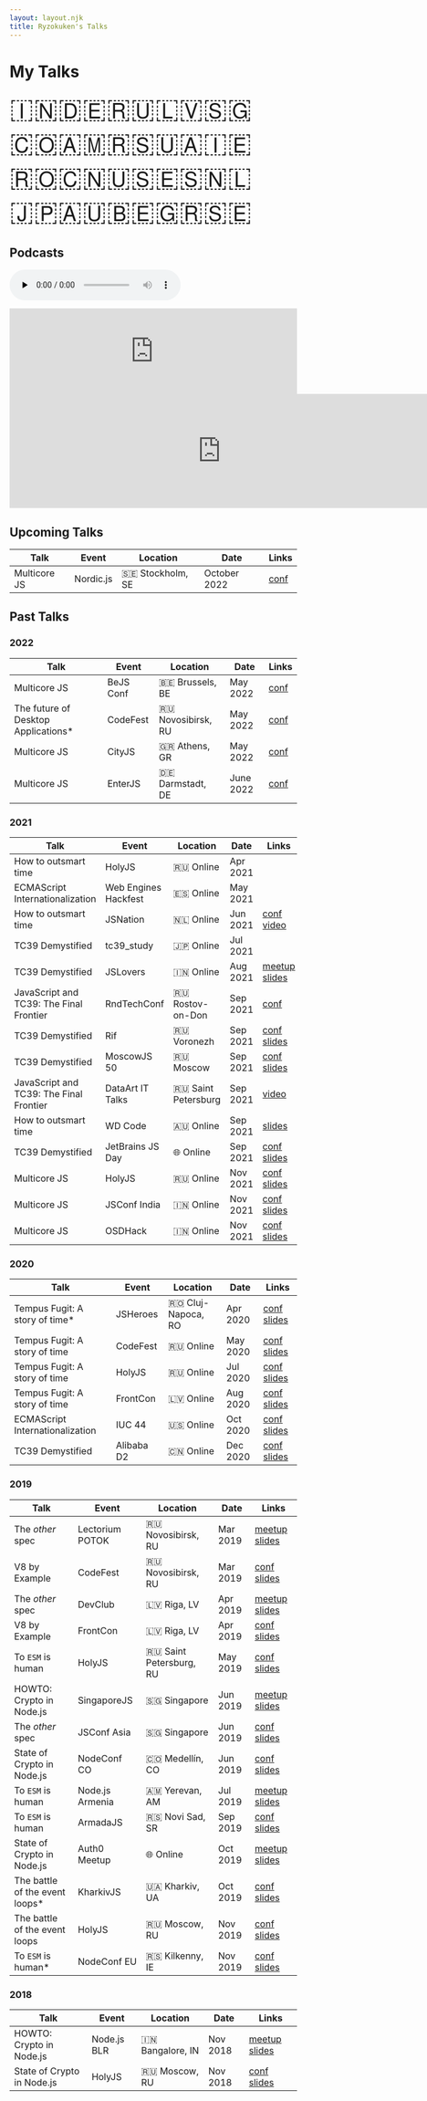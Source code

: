 ```yaml
---
layout: layout.njk
title: Ryzokuken's Talks
---
```


# My Talks

<span id="flags">🇮🇳🇩🇪🇷🇺🇱🇻🇸🇬🇨🇴🇦🇲🇷🇸🇺🇦🇮🇪🇷🇴🇨🇳🇺🇸🇪🇸🇳🇱🇯🇵🇦🇺🇧🇪🇬🇷🇸🇪</span>

## Podcasts

<audio data-theme="night" data-src="https://changelog.com/jsparty/86/embed" src="https://cdn.changelog.com/uploads/jsparty/86/js-party-86.mp3" preload="none" class="changelog-episode" controls></audio><script async src="https://cdn.changelog.com/embed.js"></script>

<iframe id="tc39ers" src="https://anchor.fm/hemanth-hm/embed/episodes/Ujjwal-Sharma-ep12mg/a-a1plh1" frameborder="0" scrolling="no"></iframe>

<iframe src="https://player.fireside.fm/v2/XHXVzqW5+5jgcJn8o?theme=dark" width="740" height="200" frameborder="0" scrolling="no"></iframe>

<div id="tables">

## Upcoming Talks

| Talk         | Event     | Location         | Date         | Links                             |
| ------------ | --------- | ---------------- | ------------ | --------------------------------- |
| Multicore JS | Nordic.js | 🇸🇪 Stockholm, SE | October 2022 | [conf](https://nordicjs.com/2022) |

## Past Talks

### 2022

| Talk                                 | Event     | Location           | Date      | Links                                  |
| ------------------------------------ | --------- | ------------------ | --------- | -------------------------------------- |
| Multicore JS                         | BeJS Conf | 🇧🇪 Brussels, BE    | May 2022  | [conf](https://www.bejs.io/conf)       |
| The future of Desktop Applications\* | CodeFest  | 🇷🇺 Novosibirsk, RU | May 2022  | [conf](https://12.codefest.ru/)        |
| Multicore JS                         | CityJS    | 🇬🇷 Athens, GR      | May 2022  | [conf](https://greece.cityjsconf.org/) |
| Multicore JS                         | EnterJS   | 🇩🇪 Darmstadt, DE   | June 2022 | [conf](https://enterjs.de/)            |

### 2021

| Talk                                    | Event                | Location            | Date     | Links                                                                                                                                                     |
| --------------------------------------- | -------------------- | ------------------- | -------- | --------------------------------------------------------------------------------------------------------------------------------------------------------- |
| How to outsmart time                    | HolyJS               | 🇷🇺 Online           | Apr 2021 |                                                                                                                                                           |
| ECMAScript Internationalization         | Web Engines Hackfest | 🇪🇸 Online           | May 2021 |                                                                                                                                                           |
| How to outsmart time                    | JSNation             | 🇳🇱 Online           | Jun 2021 | [conf](https://live.jsnation.com/) [video](https://portal.gitnation.org/contents/how-to-outsmart-time-building-futuristic-javascript-apps-using-temporal) |
| TC39 Demystified                        | tc39_study           | 🇯🇵 Online           | Jul 2021 |                                                                                                                                                           |
| TC39 Demystified                        | JSLovers             | 🇮🇳 Online           | Aug 2021 | [meetup](https://www.meetup.com/jslovers/events/280029233/) [slides](https://ryzokuken.dev/slides/2021-08-tc39)                                           |
| JavaScript and TC39: The Final Frontier | RndTechConf          | 🇷🇺 Rostov-on-Don    | Sep 2021 | [conf](https://rndtech.pro/)                                                                                                                              |
| TC39 Demystified                        | Rif                  | 🇷🇺 Voronezh         | Sep 2021 | [conf](https://2021.rifvrn.ru/) [slides](https://ryzokuken.dev/slides/2021-09-tc39-rif)                                                                   |
| TC39 Demystified                        | MoscowJS 50          | 🇷🇺 Moscow           | Sep 2021 | [conf](https://moscowjs.org/events/moscowjs-50/) [slides](https://ryzokuken.dev/slides/2021-09-tc39-moscowjs)                                             |
| JavaScript and TC39: The Final Frontier | DataArt IT Talks     | 🇷🇺 Saint Petersburg | Sep 2021 | [video](https://youtu.be/BExPpIEl_V4)                                                                                                                     |
| How to outsmart time                    | WD Code              | 🇦🇺 Online           | Sep 2021 | [slides](https://ryzokuken.dev/slides/2021-09-temporal/)                                                                                                  |
| TC39 Demystified                        | JetBrains JS Day     | 🌐 Online           | Sep 2021 | [conf](https://pages.jetbrains.com/javascript-day-2021) [slides](https://ryzokuken.dev/slides/2021-10-tc39-jetbrains/)                                    |
| Multicore JS                            | HolyJS               | 🇷🇺 Online           | Nov 2021 | [conf](https://holyjs-moscow.ru/) [slides](https://ryzokuken.dev/slides/2021-11-multicore/)                                                               |
| Multicore JS                            | JSConf India         | 🇮🇳 Online           | Nov 2021 | [conf](https://www.jsconf.in/) [slides](https://ryzokuken.dev/slides/2021-11-multicore-jsconfin/)                                                         |
| Multicore JS                            | OSDHack              | 🇮🇳 Online           | Nov 2021 | [conf](https://osdhackjiit.com/) [slides](https://ryzokuken.dev/slides/2021-11-multicore-osdhack/)                                                        |

### 2020

| Talk                            | Event      | Location           | Date     | Links                                                                                                                                                   |
| ------------------------------- | ---------- | ------------------ | -------- | ------------------------------------------------------------------------------------------------------------------------------------------------------- |
| Tempus Fugit: A story of time\* | JSHeroes   | 🇷🇴 Cluj-Napoca, RO | Apr 2020 | [conf]() [slides](https://docs.google.com/presentation/d/1yJ8SMiw_EwYMh8fHJcL_pVr6ZtNENeSoo9k9bEDXuuI/edit?usp=sharing)                                 |
| Tempus Fugit: A story of time   | CodeFest   | 🇷🇺 Online          | May 2020 | [conf](https://o.codefest.ru/) [slides](https://docs.google.com/presentation/d/1yJ8SMiw_EwYMh8fHJcL_pVr6ZtNENeSoo9k9bEDXuuI/edit?usp=sharing)           |
| Tempus Fugit: A story of time   | HolyJS     | 🇷🇺 Online          | Jul 2020 | [conf](https://2020.holyjs-piter.ru/en/) [slides](https://docs.google.com/presentation/d/1yJ8SMiw_EwYMh8fHJcL_pVr6ZtNENeSoo9k9bEDXuuI/edit?usp=sharing) |
| Tempus Fugit: A story of time   | FrontCon   | 🇱🇻 Online          | Aug 2020 | [conf](https://2020.frontcon.com/) [slides](https://docs.google.com/presentation/d/1yJ8SMiw_EwYMh8fHJcL_pVr6ZtNENeSoo9k9bEDXuuI/edit?usp=sharing)       |
| ECMAScript Internationalization | IUC 44     | 🇺🇸 Online          | Oct 2020 | [conf](https://events.omg.org/iuc44/) [slides](https://docs.google.com/presentation/d/1nEnkIu4BpS9S-_K4WR-glfgB9sbjWEP9DeUXuKnrkkQ/edit?usp=sharing)    |
| TC39 Demystified                | Alibaba D2 | 🇨🇳 Online          | Dec 2020 | [conf](https://www.alibabaf2e.com/) [slides](https://docs.google.com/presentation/d/1kQcq6KzPbgW55BC7KSu7zURhiRcuccqS3EIzewiZHqw/edit?usp=sharing)      |

### 2019

| Talk                            | Event           | Location                | Date     | Links                                                                                                                                                                                    |
| ------------------------------- | --------------- | ----------------------- | -------- | ---------------------------------------------------------------------------------------------------------------------------------------------------------------------------------------- |
| The _other_ spec                | Lectorium POTOK | 🇷🇺 Novosibirsk, RU      | Mar 2019 | [meetup](https://www.meetup.com/%D0%9B%D0%B5%D0%BA%D1%82%D0%BE%D1%80%D0%B8%D0%B9-%D0%B1%D0%B0%D1%80-%D0%9F%D0%9E%D0%A2%D0%9E%D0%9A/) [slides]()                                          |
| V8 by Example                   | CodeFest        | 🇷🇺 Novosibirsk, RU      | Mar 2019 | [conf](https://2019.codefest.ru/lecture/1401) [slides](https://docs.google.com/presentation/d/12z2SzP3fNKnAhPOEOsCywBDwVaofpmtksp5XX0aB_v4/present?usp=sharing)                          |
| The _other_ spec                | DevClub         | 🇱🇻 Riga, LV             | Apr 2019 | [meetup]() [slides]()                                                                                                                                                                    |
| V8 by Example                   | FrontCon        | 🇱🇻 Riga, LV             | Apr 2019 | [conf]() [slides](https://docs.google.com/presentation/d/12z2SzP3fNKnAhPOEOsCywBDwVaofpmtksp5XX0aB_v4/present?usp=sharing)                                                               |
| To `ESM` is human               | HolyJS          | 🇷🇺 Saint Petersburg, RU | May 2019 | [conf](https://holyjs-piter.ru/en/) [slides](https://www.icloud.com/keynote/0FTx-eXLlxeo8JHfuWM3cY1FQ#To_ESM_is_human)                                                                   |
| HOWTO: Crypto in Node.js        | SingaporeJS     | 🇸🇬 Singapore            | Jun 2019 | [meetup]() [slides](https://docs.google.com/presentation/d/16lufN_MUedOxT4fz4D4IkPcMymxfhq6xgxzYLYZYfbI/present?usp=sharing)                                                             |
| The _other_ spec                | JSConf Asia     | 🇸🇬 Singapore            | Jun 2019 | [conf](https://www.meetup.com/Singapore-JS/events/261294292/) [slides]()                                                                                                                 |
| State of Crypto in Node.js      | NodeConf CO     | 🇨🇴 Medellín, CO         | Jun 2019 | [conf](https://colombia.nodeconf.com/) [slides](https://www.icloud.com/keynote/0t_AxOq1suixa5WAH0VK0Nm7A#The_state_of_crypto_in_Nodejs)                                                  |
| To `ESM` is human               | Node.js Armenia | 🇦🇲 Yerevan, AM          | Jul 2019 | [meetup]() [slides](https://www.icloud.com/keynote/0FTx-eXLlxeo8JHfuWM3cY1FQ#To_ESM_is_human)                                                                                            |
| To `ESM` is human               | ArmadaJS        | 🇷🇸 Novi Sad, SR         | Sep 2019 | [conf](https://www.armada-js.com/) [slides]()                                                                                                                                            |
| State of Crypto in Node.js      | Auth0 Meetup    | 🌐 Online               | Oct 2019 | [meetup](https://www.meetup.com/Auth0-Online-Meetup/events/265223014/) [slides](https://docs.google.com/presentation/d/16lufN_MUedOxT4fz4D4IkPcMymxfhq6xgxzYLYZYfbI/present?usp=sharing) |
| The battle of the event loops\* | KharkivJS       | 🇺🇦 Kharkiv, UA          | Oct 2019 | [conf](https://kharkivjs.org/) [slides]()                                                                                                                                                |
| The battle of the event loops   | HolyJS          | 🇷🇺 Moscow, RU           | Nov 2019 | [conf]() [slides]()                                                                                                                                                                      |
| To `ESM` is human\*             | NodeConf EU     | 🇷🇸 Kilkenny, IE         | Nov 2019 | [conf]() [slides]()                                                                                                                                                                      |

### 2018

| Talk                       | Event       | Location         | Date     | Links                                                                                                                                                                                                                  |
| -------------------------- | ----------- | ---------------- | -------- | ---------------------------------------------------------------------------------------------------------------------------------------------------------------------------------------------------------------------- |
| HOWTO: Crypto in Node.js   | Node.js BLR | 🇮🇳 Bangalore, IN | Nov 2018 | [meetup](https://www.meetup.com/Polyglot-Languages-Runtimes-Java-JVM-nodejs-Swift/events/256057028/) [slides](https://docs.google.com/presentation/d/16lufN_MUedOxT4fz4D4IkPcMymxfhq6xgxzYLYZYfbI/present?usp=sharing) |
| State of Crypto in Node.js | HolyJS      | 🇷🇺 Moscow, RU    | Nov 2018 | [conf](https://holyjs-moscow.ru/en/talks/6g4xjkgsnciuakeawk24a6/) [slides](https://docs.google.com/presentation/d/16lufN_MUedOxT4fz4D4IkPcMymxfhq6xgxzYLYZYfbI/present?usp=sharing)                                    |

</div>

<div id="notice"><p>Cannot display on mobile devices. Please view on a bigger screen.</p></div>

<style>
.container table {
  border-collapse: collapse;
  font-size: 1.4rem;
  width: 100%;
}

#tc39ers {
  width: 100%;
}

#flags {
  font-size: 3rem;
}

.container th,
.container td {
  border: 2px solid black;
  padding: 1rem;
}

#tables {
  display: none;
}

@media only screen and (min-width: 768px) {
  #tables {
    display: block;
  }

  #notice {
    display: none;
  }
}
</style>
